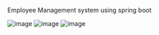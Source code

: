 Employee Management system using spring boot


![image](https://github.com/arindolghosh44/employee_management_system/assets/144908811/6602b534-7583-4942-b914-46eba6e4880d)
![image](https://github.com/arindolghosh44/employee_management_system/assets/144908811/1d7edb09-374c-4dfd-9274-44f146e69e83)
![image](https://github.com/arindolghosh44/employee_management_system/assets/144908811/c2983588-a002-4a92-874d-282396852395)
